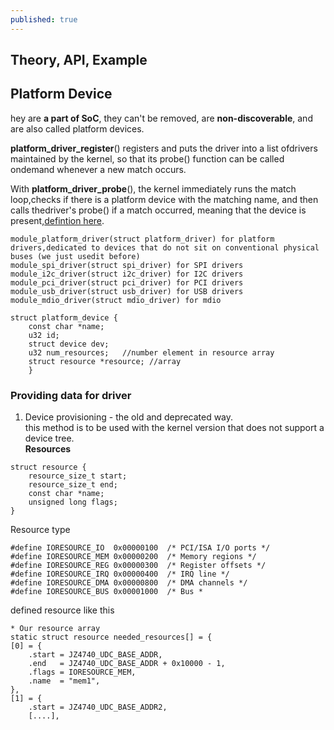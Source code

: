 ```yaml
---
published: true
---
```

## Theory, API, Example  

## Platform Device
hey are **a part of SoC**, they can't be removed, are **non-discoverable**, and are also called platform devices.  

**platform_driver_register**() registers and puts the driver into a list ofdrivers maintained by the kernel, so that its probe() function can be called ondemand whenever a new match occurs.  

With **platform_driver_probe**(), the kernel immediately runs the match loop,checks if there is a platform device with the matching name, and then calls thedriver's probe() if a match occurred, meaning that the device is present,[defintion here](https://elixir.bootlin.com/linux/v4.1/source/drivers/base/platform.c#L611).  

```
module_platform_driver(struct platform_driver) for platform drivers,dedicated to devices that do not sit on conventional physical buses (we just usedit before)
module_spi_driver(struct spi_driver) for SPI drivers
module_i2c_driver(struct i2c_driver) for I2C drivers
module_pci_driver(struct pci_driver) for PCI drivers
module_usb_driver(struct usb_driver) for USB drivers
module_mdio_driver(struct mdio_driver) for mdio
```

```
struct platform_device {   
	const char *name;   
    u32 id;   
    struct device dev;   
    u32 num_resources;   //number element in resource array
    struct resource *resource; //array
    }
```
### Providing data for driver
1. Device provisioning - the old and deprecated way.  
this method is to be used with the kernel version that does not support a device tree.  
**Resources**  

```
struct resource {        
	resource_size_t start;        
	resource_size_t end;        
	const char *name;        
	unsigned long flags;  
}
```

Resource type 

```
#define IORESOURCE_IO  0x00000100  /* PCI/ISA I/O ports */
#define IORESOURCE_MEM 0x00000200  /* Memory regions */
#define IORESOURCE_REG 0x00000300  /* Register offsets */
#define IORESOURCE_IRQ 0x00000400  /* IRQ line */
#define IORESOURCE_DMA 0x00000800  /* DMA channels */
#define IORESOURCE_BUS 0x00001000  /* Bus *

```

defined resource like this 
```
* Our resource array 
static struct resource needed_resources[] = {   
[0] = {        
    .start = JZ4740_UDC_BASE_ADDR,         
    .end   = JZ4740_UDC_BASE_ADDR + 0x10000 - 1,         
    .flags = IORESOURCE_MEM,         
    .name  = "mem1",   
},   
[1] = {         
	.start = JZ4740_UDC_BASE_ADDR2,
    [....],
```


